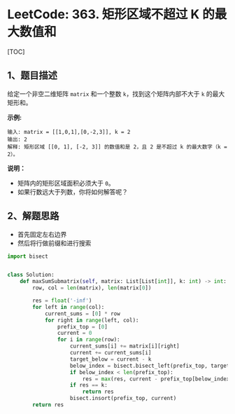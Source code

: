 # LeetCode: 363. 矩形区域不超过 K 的最大数值和

[TOC]

## 1、题目描述

给定一个非空二维矩阵 `matrix` 和一个整数 `k`，找到这个矩阵内部不大于 `k` 的最大矩形和。

**示例:**

```
输入: matrix = [[1,0,1],[0,-2,3]], k = 2
输出: 2 
解释: 矩形区域 [[0, 1], [-2, 3]] 的数值和是 2，且 2 是不超过 k 的最大数字（k = 2）。
```


**说明：**

-   矩阵内的矩形区域面积必须大于 `0`。
-   如果行数远大于列数，你将如何解答呢？



## 2、解题思路

-   首先固定左右边界
-   然后将行做前缀和进行搜索



```python
import bisect


class Solution:
    def maxSumSubmatrix(self, matrix: List[List[int]], k: int) -> int:
        row, col = len(matrix), len(matrix[0])

        res = float('-inf')
        for left in range(col):
            current_sums = [0] * row
            for right in range(left, col):
                prefix_top = [0]
                current = 0
                for i in range(row):
                    current_sums[i] += matrix[i][right]
                    current += current_sums[i]
                    target_below = current - k
                    below_index = bisect.bisect_left(prefix_top, target_below)
                    if below_index < len(prefix_top):
                        res = max(res, current - prefix_top[below_index])
                    if res == k:
                        return res
                    bisect.insort(prefix_top, current)
        return res
```

